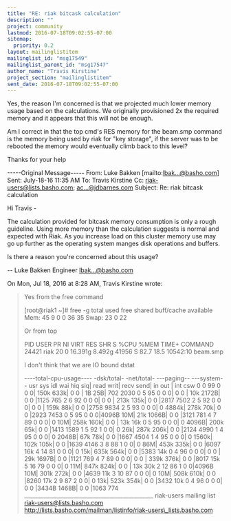 ```yaml
---
title: "RE: riak bitcask calculation"
description: ""
project: community
lastmod: 2016-07-18T09:02:55-07:00
sitemap:
  priority: 0.2
layout: mailinglistitem
mailinglist_id: "msg17549"
mailinglist_parent_id: "msg17547"
author_name: "Travis Kirstine"
project_section: "mailinglistitem"
sent_date: 2016-07-18T09:02:55-07:00
---
```



Yes, the reason I'm concerned is that we projected much lower memory usage 
based on the calculations. We originally provisioned 2x the required memory 
and it appears that this will not be enough.

Am I correct in that the top cmd's RES memory for the beam.smp command is the 
memory being used by riak for "key storage", if the server was to be rebooted 
the memory would eventually climb back to this level?

Thanks for your help 

-----Original Message-----
From: Luke Bakken [mailto:lbak...@basho.com] 
Sent: July-18-16 11:35 AM
To: Travis Kirstine 
Cc: riak-users@lists.basho.com; ac...@jdbarnes.com
Subject: Re: riak bitcask calculation

Hi Travis -

The calculation provided for bitcask memory consumption is only a rough 
guideline. Using more memory than the calculation suggests is normal and 
expected with Riak. As you increase load on this cluster memory use may go up 
further as the operating system manges disk operations and buffers.

Is there a reason you're concerned about this usage?

--
Luke Bakken
Engineer
lbak...@basho.com


On Mon, Jul 18, 2016 at 8:28 AM, Travis Kirstine 
 wrote:
> Yes from the free command
>
> [root@riak1 ~]# free -g
> total used free shared buff/cache 
> available
> Mem: 45 9 0 0 36 
> 35
> Swap: 23 0 22
>
> Or from top
>
> PID USER PR NI VIRT RES SHR S %CPU %MEM TIME+ COMMAND
> 24421 riak 20 0 16.391g 8.492g 41956 S 82.7 18.5 10542:10 beam.smp
>
>
> I don't think that we are IO bound
> dstat
>
> ----total-cpu-usage---- -dsk/total- -net/total- ---paging-- ---system--
> usr sys idl wai hiq siq| read writ| recv send| in out | int csw
> 0 0 99 0 0 0| 150k 633k| 0 0 | 1B 25B| 702 2030
> 0 5 95 0 0 0| 0 0 | 10k 2172B| 0 0 |1125 765
> 2 6 92 0 0 0| 0 0 | 213k 135k| 0 0 |2817 7502
> 2 5 92 0 0 0| 0 0 | 159k 88k| 0 0 |2758 9834
> 2 5 93 0 0 0| 0 4884k| 278k 70k| 0 0 |2923 7453
> 0 5 95 0 0 0|4096B 10M| 21k 1066B| 0 0 |3121 781
> 4 7 89 0 0 0| 0 10M| 258k 160k| 0 0 | 13k 16k
> 0 5 95 0 0 0| 0 4096B| 200k 65k| 0 0 |1413 1589
> 1 5 92 1 0 0| 0 26k| 287k 206k| 0 0 |2124 4990
> 1 4 95 0 0 0| 0 2048B| 67k 78k| 0 0 |1667 4504
> 1 4 95 0 0 0| 0 1560k| 102k 105k| 0 0 |1639 4146
> 3 8 88 1 0 0| 0 86M| 453k 335k| 0 0 |6097 16k
> 4 14 81 0 0 0| 0 15k| 635k 564k| 0 0 |5383 14k
> 0 4 96 0 0 0| 0 0 | 29k 1697B| 0 0 |1121 769
> 4 7 89 0 0 0| 0 0 | 339k 376k| 0 0 |8017 15k
> 5 16 79 0 0 0| 0 11M| 847k 824k| 0 0 | 13k 30k
> 2 12 86 1 0 0|4096B 10M| 301k 272k| 0 0 |4639 11k
> 3 10 87 0 0 0| 0 10M| 508k 610k| 0 0 |8260 17k
> 2 9 87 2 0 0| 0 13k| 523k 354k| 0 0 |3432 10k
> 0 4 96 0 0 0| 0 0 |3434B 1468B| 0 0 |1063 774
\_\_\_\_\_\_\_\_\_\_\_\_\_\_\_\_\_\_\_\_\_\_\_\_\_\_\_\_\_\_\_\_\_\_\_\_\_\_\_\_\_\_\_\_\_\_\_
riak-users mailing list
riak-users@lists.basho.com
http://lists.basho.com/mailman/listinfo/riak-users\_lists.basho.com

